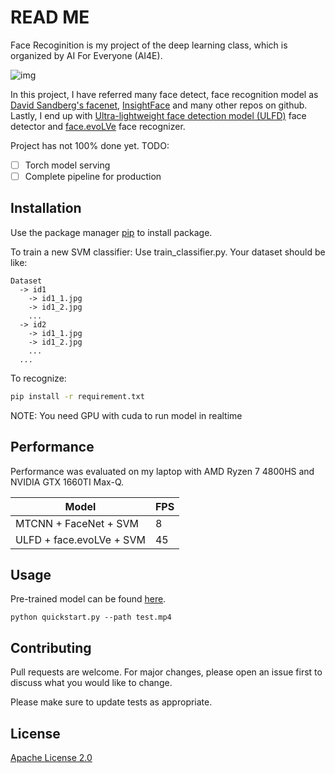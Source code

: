 # READ ME

Face Recoginition is my project of the deep learning class, which is organized by AI For Everyone (AI4E). 

![img](https://i.imgur.com/fuLRu4B.png)

In this project, I have referred many face detect, face recognition model as [David Sandberg's facenet](https://github.com/davidsandberg/facenet), [InsightFace](https://github.com/deepinsight/insightface) and many other repos on github. Lastly, I end up with [Ultra-lightweight face detection model (ULFD)](https://github.com/Linzaer/Ultra-Light-Fast-Generic-Face-Detector-1MB) face detector and [face.evoLVe](https://github.com/ZhaoJ9014/face.evoLVe.PyTorch) face recognizer. 

Project has not 100% done yet.
TODO:
- [ ] Torch model serving
- [ ] Complete pipeline for production

## Installation

Use the package manager [pip](https://pip.pypa.io/en/stable/) to install package.

To train a new SVM classifier: Use train_classifier.py. Your dataset should be like:
```
Dataset
  -> id1
    -> id1_1.jpg
    -> id1_2.jpg
    ...
  -> id2
    -> id1_1.jpg
    -> id1_2.jpg
    ...
  ...
```

To recognize:
```bash
pip install -r requirement.txt
```

NOTE: You need GPU with cuda to run model in realtime

## Performance
Performance was evaluated on my laptop with AMD Ryzen 7 4800HS and NVIDIA GTX 1660TI Max-Q.

|Model|FPS|
| ------------- | ------------- |
|MTCNN + FaceNet + SVM|8 |
|ULFD + face.evoLVe + SVM| 45|


## Usage

Pre-trained model can be found [here](https://drive.google.com/drive/folders/18AJXgk4KyAf9sIDi--n_IMGjxZnKYuGv?usp=sharing).


```
python quickstart.py --path test.mp4
```

## Contributing
Pull requests are welcome. For major changes, please open an issue first to discuss what you would like to change.

Please make sure to update tests as appropriate.

## License
[Apache License 2.0](https://choosealicense.com/licenses/apache-2.0/)
